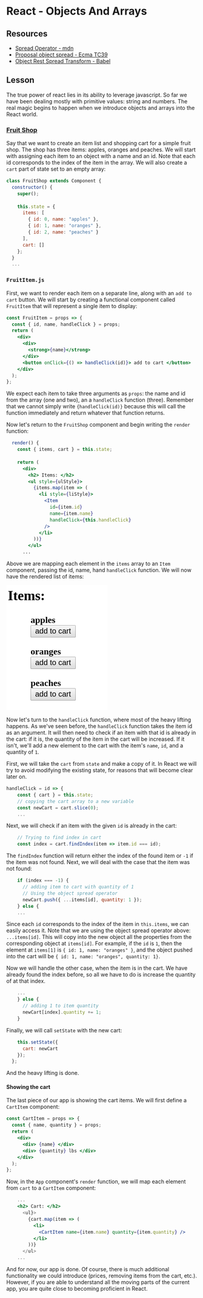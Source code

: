 # React - Objects And Arrays

## Resources

* [Spread Operator - mdn](https://developer.mozilla.org/en-US/docs/Web/JavaScript/Reference/Operators/Spread_operator)
* [Proposal object spread - Ecma TC39](https://github.com/tc39/proposal-object-rest-spread)
* [Object Rest Spread Transform - Babel](https://babeljs.io/docs/plugins/transform-object-rest-spread/)

## Lesson

The true power of react lies in its ability to leverage javascript. So far we have been dealing mostly with primitive values: string and numbers. The real magic begins to happen when we introduce objects and arrays into the React world.

### [Fruit Shop](https://codesandbox.io/s/jp7z2oolrw)

Say that we want to create an item list and shopping cart for a simple fruit shop. The shop has three items: apples, oranges and peaches. We will start with assigning each item to an object with a name and an id. Note that each id corresponds to the index of the item in the array. We will also create a `cart` part of state set to an empty array:

```js
class FruitShop extends Component {
  constructor() {
    super();

    this.state = {
      items: [
        { id: 0, name: "apples" },
        { id: 1, name: "oranges" },
        { id: 2, name: "peaches" }
      ],
      cart: []
    };
  }
  ...
```

### `FruitItem.js`

First, we want to render each item on a separate line, along with an `add to cart` button. We will start by creating a functional component called `FruitItem` that will represent a single item to display:

```jsx
const FruitItem = props => {
  const { id, name, handleClick } = props;
  return (
    <div>
      <div>
        <strong>{name}</strong>
      </div>
      <button onClick={() => handleClick(id)}> add to cart </button>
    </div>
  );
};
```

We expect each item to take three arguments as `props`: the name and id from the array (one and two), an a `handleClick` function (three). Remember that we cannot simply write `{handleClick(id)}` because this will call the function immediately and return whatever that function returns.

Now let's return to the `FruitShop` component and begin writing the `render` function:

```jsx
  render() {
    const { items, cart } = this.state;

    return (
      <div>
        <h2> Items: </h2>
        <ul style={ulStyle}>
          {items.map(item => (
            <li style={liStyle}>
              <Item
                id={item.id}
                name={item.name}
                handleClick={this.handleClick}
              />
            </li>
          ))}
        </ul>
      ...
```

Above we are mapping each element in the `items` array to an `Item` component, passing the id, name, hand `handleClick` function. We will now have the rendered list of items:

![item list](./assets/item_list.png)

Now let's turn to the `handleClick` function, where most of the heavy lifting happens. As we've seen before, the `handleClick` function takes the item id as an argument. It will then need to check if an item with that id is already in the cart: if it is, the quantity of the item in the cart will be increased. If it isn't, we'll add a new element to the cart with the item's `name`, `id`, and a quantity of `1`.

First, we will take the `cart` from `state` and make a copy of it. In React we will try to avoid modifying the existing state, for reasons that will become clear later on.

```jsx
handleClick = id => {
    const { cart } = this.state;
    // copying the cart array to a new variable
    const newCart = cart.slice(0);
    ...
```

Next, we will check if an item with the given `id` is already in the cart:

```jsx
    // Trying to find index in cart
    const index = cart.findIndex(item => item.id === id);
```

The `findIndex` function will return either the index of the found item or `-1` if the item was not found. Next, we will deal with the case that the item was not found:

```jsx
    if (index === -1) {
      // adding item to cart with quantity of 1
      // Using the object spread operator
      newCart.push({ ...items[id], quantity: 1 });
    } else {
    ...
```

Since each `id` corresponds to the index of the item in `this.items`, we can easily access it. Note that we are using the object spread operator above: `...items[id]`. This will copy into the new object all the properties from the corresponding object at `items[id]`. For example, if the `id` is `1`, then the element at `items[1]` is   `{ id: 1, name: "oranges" }`, and the object pushed into the cart will be `{ id: 1, name: "oranges", quantity: 1}`.

Now we will handle the other case, when the item is in the cart. We have already found the index before, so all we have to do is increase the quantity of at that index.

```js
    ...
    } else {
      // adding 1 to item quantity
      newCart[index].quantity += 1;
    }
```

Finally, we will call `setState` with the new cart:

```js
    this.setState({
      cart: newCart
    });
  };
```

And the heavy lifting is done.

#### Showing the cart

The last piece of our app is showing the cart items. We will first define a `CartItem` component:

```jsx
const CartItem = props => {
  const { name, quantity } = props;
  return (
    <div>
      <div> {name} </div>
      <div> {quantity} lbs </div>
    </div>
  );
};
```

Now, in the `App` component's `render` function, we will map each element from `cart` to a `CartItem` component:

```jsx
    ...
    <h2> Cart: </h2>
      <ul}>
        {cart.map(item => (
          <li>
            <CartItem name={item.name} quantity={item.quantity} />
          </li>
        ))}
      </ul>
    ...
```

And for now, our app is done. Of course, there is much additional functionality we could introduce (prices, removing items from the cart, etc.). However, if you are able to understand all the moving parts of the current app, you are quite close to becoming proficient in React.

